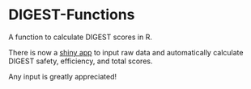 # DIGEST-Functions
A function to calculate DIGEST scores in R. 

There is now a [shiny app](https://jamescborders.shinyapps.io/digest/) to input raw data and automatically calculate DIGEST safety, efficiency, and total scores.

Any input is greatly appreciated!